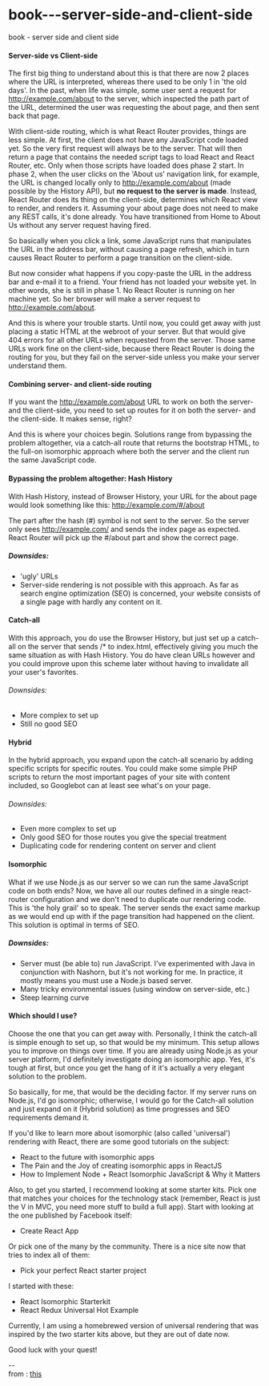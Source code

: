 # book---server-side-and-client-side
book - server side and client side



#### Server-side vs Client-side
The first big thing to understand about this is that there are now 2 places where the URL is interpreted, whereas there used to be only 1 in 'the old days'. In the past, when life was simple, some user sent a request for http://example.com/about to the server, which inspected the path part of the URL, determined the user was requesting the about page, and then sent back that page.

With client-side routing, which is what React Router provides, things are less simple. At first, the client does not have any JavaScript code loaded yet. So the very first request will always be to the server. That will then return a page that contains the needed script tags to load React and React Router, etc. Only when those scripts have loaded does phase 2 start. In phase 2, when the user clicks on the 'About us' navigation link, for example, the URL is changed locally only to http://example.com/about (made possible by the History API), but <b>no request to the server is made</b>. Instead, React Router does its thing on the client-side, determines which React view to render, and renders it. Assuming your about page does not need to make any REST calls, it's done already. You have transitioned from Home to About Us without any server request having fired.

So basically when you click a link, some JavaScript runs that manipulates the URL in the address bar, without causing a page refresh, which in turn causes React Router to perform a page transition on the client-side.

But now consider what happens if you copy-paste the URL in the address bar and e-mail it to a friend. Your friend has not loaded your website yet. In other words, she is still in phase 1. No React Router is running on her machine yet. So her browser will make a server request to http://example.com/about.

And this is where your trouble starts. Until now, you could get away with just placing a static HTML at the webroot of your server. But that would give 404 errors for all other URLs when requested from the server. Those same URLs work fine on the client-side, because there React Router is doing the routing for you, but they fail on the server-side unless you make your server understand them.

#### Combining server- and client-side routing
If you want the http://example.com/about URL to work on both the server- and the client-side, you need to set up routes for it on both the server- and the client-side. It makes sense, right?

And this is where your choices begin. Solutions range from bypassing the problem altogether, via a catch-all route that returns the bootstrap HTML, to the full-on isomorphic approach where both the server and the client run the same JavaScript code.

#### Bypassing the problem altogether: Hash History
With Hash History, instead of Browser History, your URL for the about page would look something like this: http://example.com/#/about

The part after the hash (#) symbol is not sent to the server. So the server only sees http://example.com/ and sends the index page as expected. React Router will pick up the #/about part and show the correct page.

##### Downsides:

- 'ugly' URLs
- Server-side rendering is not possible with this approach. As far as search engine optimization (SEO) is concerned, your website consists of a single page with hardly any content on it.

#### Catch-all
With this approach, you do use the Browser History, but just set up a catch-all on the server that sends /* to index.html, effectively giving you much the same situation as with Hash History. You do have clean URLs however and you could improve upon this scheme later without having to invalidate all your user's favorites.

###### Downsides:

- More complex to set up
- Still no good SEO

#### Hybrid

In the hybrid approach, you expand upon the catch-all scenario by adding specific scripts for specific routes. You could make some simple PHP scripts to return the most important pages of your site with content included, so Googlebot can at least see what's on your page.

###### Downsides:

- Even more complex to set up
- Only good SEO for those routes you give the special treatment
- Duplicating code for rendering content on server and client

#### Isomorphic

What if we use Node.js as our server so we can run the same JavaScript code on both ends? Now, we have all our routes defined in a single react-router configuration and we don't need to duplicate our rendering code. This is 'the holy grail' so to speak. The server sends the exact same markup as we would end up with if the page transition had happened on the client. This solution is optimal in terms of SEO.

##### Downsides:

- Server must (be able to) run JavaScript. I've experimented with Java in conjunction with Nashorn, but it's not working for me. In practice, it mostly means you must use a Node.js based server.
- Many tricky environmental issues (using window on server-side, etc.)
- Steep learning curve

#### Which should I use?

Choose the one that you can get away with. Personally, I think the catch-all is simple enough to set up, so that would be my minimum. This setup allows you to improve on things over time. If you are already using Node.js as your server platform, I'd definitely investigate doing an isomorphic app. Yes, it's tough at first, but once you get the hang of it it's actually a very elegant solution to the problem.

So basically, for me, that would be the deciding factor. If my server runs on Node.js, I'd go isomorphic; otherwise, I would go for the Catch-all solution and just expand on it (Hybrid solution) as time progresses and SEO requirements demand it.

If you'd like to learn more about isomorphic (also called 'universal') rendering with React, there are some good tutorials on the subject:

- React to the future with isomorphic apps
- The Pain and the Joy of creating isomorphic apps in ReactJS
- How to Implement Node + React Isomorphic JavaScript & Why it Matters

Also, to get you started, I recommend looking at some starter kits. Pick one that matches your choices for the technology stack (remember, React is just the V in MVC, you need more stuff to build a full app). Start with looking at the one published by Facebook itself:

- Create React App

Or pick one of the many by the community. There is a nice site now that tries to index all of them:

- Pick your perfect React starter project

I started with these:

- React Isomorphic Starterkit
- React Redux Universal Hot Example

Currently, I am using a homebrewed version of universal rendering that was inspired by the two starter kits above, but they are out of date now.

Good luck with your quest!

--  
from : [this](https://stackoverflow.com/questions/27928372/react-router-urls-dont-work-when-refreshing-or-writing-manually)
